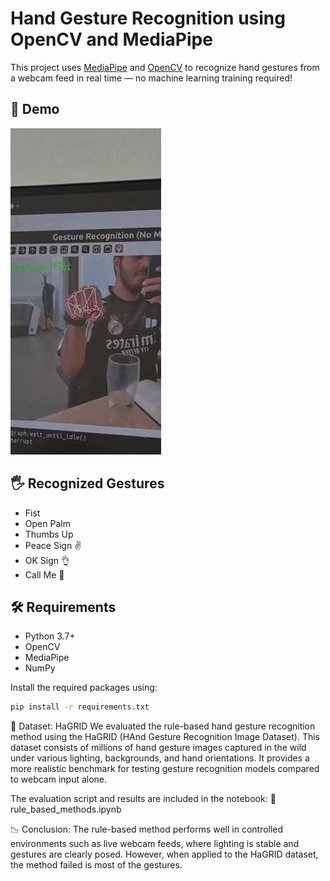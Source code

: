 # Hand Gesture Recognition using OpenCV and MediaPipe

This project uses [MediaPipe](https://google.github.io/mediapipe/) and [OpenCV](https://opencv.org/) to recognize hand gestures from a webcam feed in real time — no machine learning training required!

## 📸 Demo

![Gesture Recognition Demo](screenshot.png)

## 🖐️ Recognized Gestures

- Fist
- Open Palm
- Thumbs Up
- Peace Sign ✌️
- OK Sign 👌
- Call Me 🤙

## 🛠️ Requirements

- Python 3.7+
- OpenCV
- MediaPipe
- NumPy

Install the required packages using:

```bash
pip install -r requirements.txt
```
📂 Dataset: HaGRID
We evaluated the rule-based hand gesture recognition method using the HaGRID (HAnd Gesture Recognition Image Dataset). This dataset consists of millions of hand gesture images captured in the wild under various lighting, backgrounds, and hand orientations. It provides a more realistic benchmark for testing gesture recognition models compared to webcam input alone.

The evaluation script and results are included in the notebook:
📄 rule_based_methods.ipynb

📉 Conclusion:
The rule-based method performs well in controlled environments such as live webcam feeds, where lighting is stable and gestures are clearly posed. However, when applied to the HaGRID dataset, the method failed is most of the gestures.

